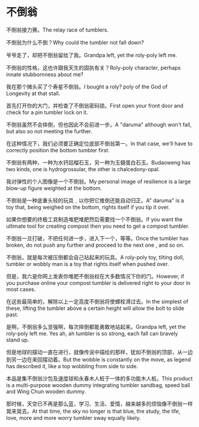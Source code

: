 # 不倒翁

<p><span class="chinese">不倒翁接力赛。</span><span class="english">The relay race of tumblers.</span></p>

<p><span class="chinese">不倒翁为什么不倒？</span><span class="english">Why could the tumbler not fall down?</span></p>

<p><span class="chinese">爷爷走了，却把不倒翁留给了我。</span><span class="english">Grandpa left, yet the roly-poly left me.</span></p>

<p><span class="chinese">不倒翁的性格，这也许跟我天生的固执有关？</span><span class="english">Roly-poly character, perhaps innate stubbornness about me?</span></p>

<p><span class="chinese">我在那个摊头买了个寿星不倒翁。</span><span class="english">I bought a roly? poly of the God of Longevity at that stall.</span></p>

<p><span class="chinese">首先打开你的大门，并检查了不倒翁密码锁。</span><span class="english">First open your front door and check for a pin tumbler lock on it.</span></p>

<p><span class="chinese">不倒翁虽然不会摔倒，但也因此不会前进一步。</span><span class="english">A "daruma" although won't fall, but also so not meeting the further.</span></p>

<p><span class="chinese">在这种情况下，我们必须要正确定位底部不倒翁第一。</span><span class="english">In that case, we'll have to correctly position the bottom tumbler first.</span></p>

<p><span class="chinese">不倒翁有两种，一种为水钙铝榴石玉，另一种为玉髓蛋白石玉。</span><span class="english">Budaoweng has two kinds, one is hydrogrossular, the other is chalcedony-opal.</span></p>

<p><span class="chinese">我对弹性的个人图像是一个不倒翁。</span><span class="english">My personal image of resilience is a large blow-up figure weighted at the bottom.</span></p>

<p><span class="chinese">不倒翁是一种底重头轻的玩具﹐以你把它推倒还能自动归正。</span><span class="english">A" daruma" is a toy that, being weighed on the bottom, rights itself if you tip it over.</span></p>

<p><span class="chinese">如果你想要的终极工具制造堆肥堆肥然后需要找一个不倒翁。</span><span class="english">If you want the ultimate tool for creating compost then you need to get a compost tumbler.</span></p>

<p><span class="chinese">不倒翁一旦打破，不把任何进一步，进入下一个，等等。</span><span class="english">Once the tumbler has broken, do not push any further and proceed to the next one , and so on.</span></p>

<p><span class="chinese">不倒翁，就是每次被压倒都会自己站起来的玩具。</span><span class="english">A roly-poly toy, tilting doll, tumbler or wobbly man is a toy that rights itself when pushed over.</span></p>

<p><span class="chinese">但是，我六是你网上发表你堆肥不倒翁权在大多数情况下你的门。</span><span class="english">However, if you purchase online your compost tumbler is delivered right to your door in most cases.</span></p>

<p><span class="chinese">在这些最简单的，解除以上一定高度不倒翁将使螺栓滑过去。</span><span class="english">In the simplest of these, lifting the tumbler above a certain height will allow the bolt to slide past.</span></p>

<p><span class="chinese">是啊，不倒翁多么坚强啊，每次摔倒都能勇敢地站起来。</span><span class="english">Grandpa left, yet the roly-poly left me. Yes ah, ah tumbler is so strong, each fall can bravely stand up.</span></p>

<p><span class="chinese">但是地球的摆动一直在进行，就像传说中描绘的那样，犹如不倒翁的顶部，从一边到另一边在来回摆动着。</span><span class="english">But the wobble is constantly on the move, as legend has described it, like a top wobbling from side to side.</span></p>

<p><span class="chinese">本品是集不倒翁沙包及速度球和永春木人桩于一体的多功能木人桩。</span><span class="english">This product is a multi-purpose wooden dummy integrating tumbler sandbag, speed ball and Wing Chun wooden dummy.</span></p>

<p><span class="chinese">那时候，天空已不再是那么蓝，学习、生活、爱情，越来越多的烦恼像不倒翁一样晃来晃去。</span><span class="english">At that time, the sky no longer is that blue, the study, the life, love, more and more worry tumbler sway equally likely.</span></p>

